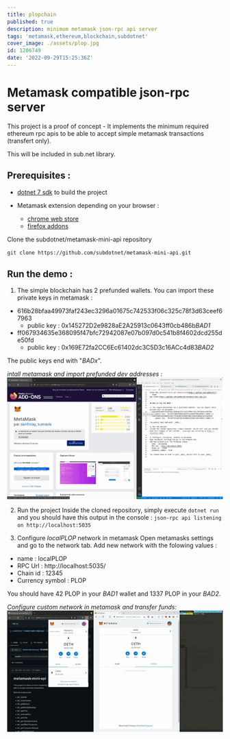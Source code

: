 ```yaml
---
title: plopchain
published: true
description: minimum metamask json-rpc api server
tags: 'metamask,ethereum,blockchain,subdotnet'
cover_image: ./assets/plop.jpg
id: 1206749
date: '2022-09-29T15:25:36Z'
---
```


# Metamask compatible json-rpc server

This project is a proof of concept - It implements the minimum required ethereum rpc apis to be able to accept simple metamask transactions (transfert only).

This will be included in sub.net library.

## Prerequisites : 
- [dotnet 7 sdk](https://dotnet.microsoft.com/en-us/download/dotnet/7.0) to build the project

- Metamask extension depending on your browser :
    - [chrome web store](https://chrome.google.com/webstore/detail/metamask/nkbihfbeogaeaoehlefnkodbefgpgknn)
    - [firefox addons](https://addons.mozilla.org/fr/firefox/addon/ether-metamask/)

Clone the subdotnet/metamask-mini-api repository
```bash
git clone https://github.com/subdotnet/metamask-mini-api.git
```

## Run the demo : 

1) The simple blockchain has 2 prefunded wallets. You can import these private keys in metamask : 
- 616b28bfaa49973faf243ec3296a01675c742533f06c325c78f3d63ceef67963  
    - public key : 0x145272D2e9828aE2A25913c0643ff0cb486b<i>BAD1</i>
- ff067934635e368095f47bfc72942087e07b097d0c541b8f4602dcd255de50fd
    - public key : 0x169E72fa2CC6Ec61402dc3C5D3c16ACc4d83<i>BAD2</i>

The public keys end with "_BADx_".

_intall metamask and import prefunded dev addresses :_
![configure metamask wallet](./assets/metamask-walletconfig.gif)

2) Run the project
Inside the cloned repository, simply execute `dotnet run` and you should have this output in the console : `json-rpc api listening on http://localhost:5035`

3) Configure _localPLOP_ network in metamask
Open metamasks settings and go to the network tab.
Add new network with the folowing values :
- name : localPLOP
- RPC Url : http://localhost:5035/
- Chain id : 12345
- Currency symbol : PLOP

You should have 42 PLOP in your _BAD1_ wallet and 1337 PLOP in your _BAD2_.

_Configure custom network in metamask and transfer funds:_
![configure metamask wallet](./assets/metamask-networkconfig.gif)

